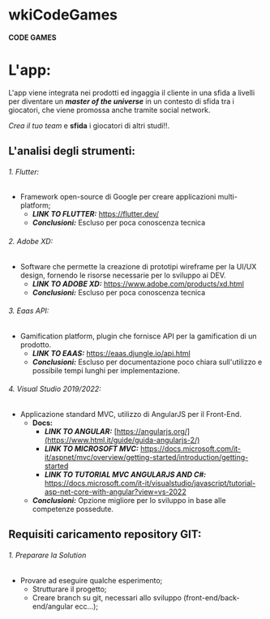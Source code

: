 # wkiCodeGames

**CODE GAMES**

# L'app:

L'app viene integrata nei prodotti ed ingaggia il cliente in una sfida a livelli per diventare un ***master of the universe*** in un contesto di sfida tra i giocatori, che viene promossa anche tramite social network.

_Crea il tuo team_ e **sfida** i giocatori di altri studi!!.

## L'analisi degli strumenti:

######  1. Flutter:
- Framework open-source di Google per creare applicazioni multi-platform;
  - ***LINK TO FLUTTER:*** https://flutter.dev/
  - ***Conclusioni:*** Escluso per poca conoscenza tecnica
  
######  2. Adobe XD:
- Software che permette la creazione di prototipi wireframe per la UI/UX design, fornendo le risorse necessarie per lo sviluppo ai DEV.
  - ***LINK TO ADOBE XD:*** https://www.adobe.com/products/xd.html
  - ***Conclusioni:*** Escluso per poca conoscenza tecnica
                
######  3. Eaas API:
- Gamification platform, plugin che fornisce API per la gamification di un prodotto.
  - ***LINK TO EAAS:*** https://eaas.djungle.io/api.html
  - ***Conclusioni:*** Escluso per documentazione poco chiara sull'utilizzo e possibile tempi lunghi per implementazione. 

######  4. Visual Studio 2019/2022:
- Applicazione standard MVC, utilizzo di AngularJS per il Front-End.
  - **Docs:**
      - ***LINK TO ANGULAR:*** [https://angularjs.org/](https://www.html.it/guide/guida-angularjs-2/)
      - ***LINK TO MICROSOFT MVC:*** https://docs.microsoft.com/it-it/aspnet/mvc/overview/getting-started/introduction/getting-started
      - ***LINK TO TUTORIAL MVC ANGULARJS AND C#:*** https://docs.microsoft.com/it-it/visualstudio/javascript/tutorial-asp-net-core-with-angular?view=vs-2022
  - ***Conclusioni:*** Opzione migliore per lo sviluppo in base alle competenze possedute. 

## Requisiti caricamento repository GIT:

###### 1. Preparare la Solution
- Provare ad eseguire qualche esperimento;
  - Strutturare il progetto;
  - Creare branch su git, necessari allo sviluppo (front-end/back-end/angular ecc...);
            

